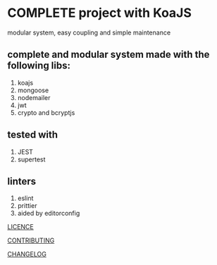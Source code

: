 # COMPLETE project with KoaJS

modular system, easy coupling and simple maintenance

## complete and modular system made with the following libs:

1. koajs
2. mongoose
3. nodemailer
4. jwt
5. crypto and bcryptjs

## tested with

1. JEST
2. supertest

## linters

1. eslint
2. prittier
3. aided by editorconfig

[LICENCE](LICENCE.md)

[CONTRIBUTING](CONTRIBUTING.md)

[CHANGELOG](CHANGELOG.md)
